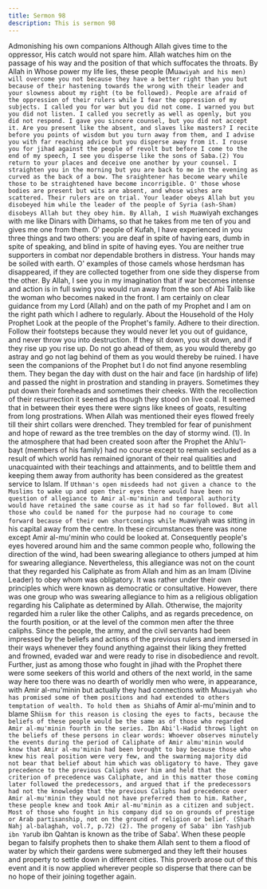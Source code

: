 ```yaml
---
title: Sermon 98
description: This is sermon 98
---
```


Admonishing his own companions
Although Allah gives time to the oppressor, His catch would not spare him. Allah watches
him on the passage of his way and the position of that which suffocates the throats.
By Allah in Whose power my life lies, these people (Mu`awiyah and his men) will overcome
you not because they have a better right than you but because of their hastening towards the
wrong with their leader and your slowness about my right (to be followed). People are afraid
of the oppression of their rulers while I fear the oppression of my subjects.
I called you for war but you did not come. I warned you but you did not listen. I called you
secretly as well as openly, but you did not respond. I gave you sincere counsel, but you did
not accept it. Are you present like the absent, and slaves like masters? I recite before you
points of wisdom but you turn away from them, and I advise you with far reaching advice but
you disperse away from it.
I rouse you for jihad against the people of revolt but before I come to the end of my speech, I
see you disperse like the sons of Saba.(2) You return to your places and deceive one another
by your counsel. I straighten you in the morning but you are back to me in the evening as
curved as the back of a bow. The sraightener has become weary while those to be straightened
have become incorrigible.
O' those whose bodies are present but wits are absent, and whose wishes are scattered. Their
rulers are on trial. Your leader obeys Allah but you disobeyed him while the leader of the
people of Syria (ash-Sham) disobeys Allah but they obey him. By Allah, I wish Mu`awiyah
exchanges with me like Dinars with Dirhams, so that he takes from me ten of you and gives
me one from them.
O' people of Kufah, I have experienced in you three things and two others: you are deaf in
spite of having ears, dumb in spite of speaking, and blind in spite of having eyes. You are
neither true supporters in combat nor dependable brothers in distress. Your hands may be
soiled with earth. O' examples of those camels whose herdsman has disappeared, if they are
collected together from one side they disperse from the other.
By Allah, I see you in my imagination that if war becomes intense and action is in full swing
you would run away from the son of Abi Talib like the woman who becomes naked in the
front. I am certainly on clear guidance from my Lord (Allah) and on the path of my Prophet
and I am on the right path which I adhere to regularly.
About the Household of the Holy Prophet
Look at the people of the Prophet's family. Adhere to their direction. Follow their footsteps
because they would never let you out of guidance, and never throw you into destruction. If
they sit down, you sit down, and if they rise up you rise up. Do not go ahead of them, as you
would thereby go astray and go not lag behind of them as you would thereby be ruined.
I have seen the companions of the Prophet but I do not find anyone resembling them. They
began the day with dust on the hair and face (in hardship of life) and passed the night in
prostration and standing in prayers. Sometimes they put down their foreheads and sometimes
their cheeks. With the recollection of their resurrection it seemed as though they stood on live
coal.
It seemed that in between their eyes there were signs like knees of goats, resulting from long
prostrations. When Allah was mentioned their eyes flowed freely till their shirt collars were
drenched. They trembled for fear of punishment and hope of reward as the tree trembles on
the day of stormy wind.
(1). In the atmosphere that had been created soon after the Prophet the Ahlu'l-bayt (members
of his family) had no course except to remain secluded as a result of which world has remained
ignorant of their real qualities and unacquainted with their teachings and attainments, and to
belittle them and keeping them away from authority has been considered as the greatest
service to Islam.
If `Uthman's open misdeeds had not given a chance to the Muslims to wake up and open their
eyes there would have been no question of allegiance to Amir al-mu'minin and temporal
authority would have retained the same course as it had so far followed. But all those who
could be named for the purpose had no courage to come forward because of their own
shortcomings while Mu`awiyah was sitting in his capital away from the centre.
In these circumstances there was none except Amir al-mu'minin who could be looked at.
Consequently people's eyes hovered around him and the same common people who, following
the direction of the wind, had been swearing allegiance to others jumped at him for swearing
allegiance. Nevertheless, this allegiance was not on the count that they regarded his Caliphate
as from Allah and him as an Imam (Divine Leader) to obey whom was obligatory. It was rather
under their own principles which were known as democratic or consultative.
However, there was one group who was swearing allegiance to him as a religious obligation
regarding his Caliphate as determined by Allah. Otherwise, the majority regarded him a ruler
like the other Caliphs, and as regards precedence, on the fourth position, or at the level of the
common men after the three caliphs.
Since the people, the army, and the civil servants had been impressed by the beliefs and
actions of the previous rulers and immersed in their ways whenever they found anything
against their liking they fretted and frowned, evaded war and were ready to rise in
disobedience and revolt.
Further, just as among those who fought in jihad with the Prophet there were some seekers of
this world and others of the next world, in the same way here too there was no dearth of
worldly men who were, in appearance, with Amir al-mu'minin but actually they had
connections with Mu`awiyah who has promised some of them positions and had extended to
others temptation of wealth.
To hold them as Shi`ahs of Amir al-mu'minin and to blame Shi`ism for this reason is closing
the eyes to facts, because the beliefs of these people would be the same as of those who
regarded Amir al-mu'minin fourth in the series. Ibn Abi'l-Hadid throws light on the beliefs of
these persons in clear words:
Whoever observes minutely the events during the period of Caliphate of Amir almu'minin
would know that Amir al-mu'minin had been brought to bay because
those who knew his real position were very few, and the swarming majority did
not bear that belief about him which was obligatory to have.
They gave precedence to the previous Caliphs over him and held that the
criterion of precedence was Caliphate, and in this matter those coming later
followed the predecessors, and argued that if the predecessors had not the
knowledge that the previous Caliphs had precedence over Amir al-mu'minin they
would not have preferred them to him.
Rather, these people knew and took Amir al-mu'minin as a citizen and subject.
Most of those who fought in his company did so on grounds of prestige or Arab
partisanship, not on the ground of religion or belief. (Sharh Nahj al-balaghah,
vol.7, p.72)
(2). The progeny of Saba' ibn Yashjub ibn Ya`rub ibn Qahtan is known as the tribe of Saba'.
When these people began to falsify prophets then to shake them Allah sent to them a flood of
water by which their gardens were submerged and they left their houses and property to settle
down in different cities.
This proverb arose out of this event and it is now applied wherever people so disperse that
there can be no hope of their joining together again.